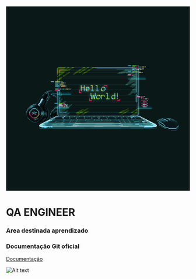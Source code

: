 
![Alt text](./imagens/imagem1.gif "O futuro se faz agora")
# QA ENGINEER

### Area destinada aprendizado 

### Documentação Git oficial
<p align="left">
  <a href="https://docs.github.com/pt/get-started/using-git/pushing-commits-to-a-remote-repository">Documentação</a>
</p>
 



![Alt text](./imagens/gif-22163357233543.gif.gif "Let´s go!")

